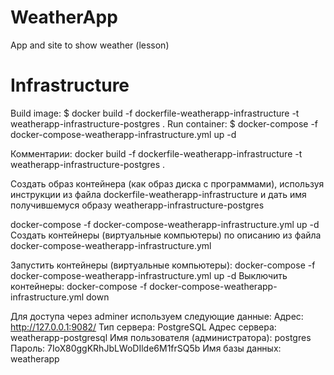 # WeatherApp
App and site to show weather (lesson)

# Infrastructure
Build image: $ docker build -f dockerfile-weatherapp-infrastructure -t weatherapp-infrastructure-postgres .
Run container: $ docker-compose -f docker-compose-weatherapp-infrastructure.yml up -d

Комментарии:
docker build -f dockerfile-weatherapp-infrastructure -t weatherapp-infrastructure-postgres .

Создать образ контейнера (как образ диска с программами), используя инструкции из файла dockerfile-weatherapp-infrastructure
и дать имя получившемуся образу weatherapp-infrastructure-postgres


docker-compose -f docker-compose-weatherapp-infrastructure.yml up -d
Создать контейнеры (виртуальные компьютеры) по описанию из файла docker-compose-weatherapp-infrastructure.yml

Запустить контейнеры (виртуальные компьютеры): docker-compose -f docker-compose-weatherapp-infrastructure.yml up -d
Выключить контейнеры: docker-compose -f docker-compose-weatherapp-infrastructure.yml down

Для доступа через adminer используем следующие данные:
Адрес: http://127.0.0.1:9082/
Тип сервера: PostgreSQL
Адрес сервера: weatherapp-postgresql
Имя пользователя (администратора): postgres
Пароль: 7IoX80ggKRhJbLWoDIlde6M1frSQ5b
Имя базы данных: weatherapp